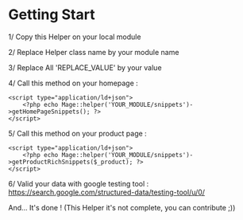 # Getting Start
1/ Copy this Helper on your local module

2/ Replace Helper class name by your module name

3/ Replace All 'REPLACE_VALUE' by your value

4/ Call this method on your homepage :
```
<script type="application/ld+json">
    <?php echo Mage::helper('YOUR_MODULE/snippets')->getHomePageSnippets(); ?>
</script>
```
5/ Call this method on your product page :
```
<script type="application/ld+json">
    <?php echo Mage::helper('YOUR_MODULE/snippets')->getProductRichSnippets($_product); ?>
</script>
```
6/ Valid your data with google testing tool : https://search.google.com/structured-data/testing-tool/u/0/

And... It's done !
(This Helper it's not complete, you can contribute ;))

